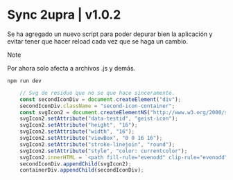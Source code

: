 # Sync 2upra | v1.0.2

Se ha agregado un nuevo script para poder depurar bien la aplicación y evitar tener que hacer reload cada vez que se haga un cambio.

> [!NOTE]
> Por ahora solo afecta a archivos .js y demás.

```
npm run dev 
```


```js
    // Svg de residuo que no se que hace sinceramente.
    const secondIconDiv = document.createElement("div");
    secondIconDiv.className = "second-icon-container";
    const svgIcon2 = document.createElementNS("http://www.w3.org/2000/svg", "svg");
    svgIcon2.setAttribute("data-testid", "geist-icon");
    svgIcon2.setAttribute("height", "16");
    svgIcon2.setAttribute("width", "16");
    svgIcon2.setAttribute("viewBox", "0 0 16 16");
    svgIcon2.setAttribute("stroke-linejoin", "round");
    svgIcon2.setAttribute("style", "color: currentcolor");
    svgIcon2.innerHTML = `<path fill-rule="evenodd" clip-rule="evenodd" d="M15.5607 3.99999L15.0303 4.53032L6.23744 13.3232C5.55403 14.0066 4.44599 14.0066 3.76257 13.3232L4.2929 12.7929L3.76257 13.3232L0.969676 10.5303L0.439346 9.99999L1.50001 8.93933L2.03034 9.46966L4.82323 12.2626C4.92086 12.3602 5.07915 12.3602 5.17678 12.2626L13.9697 3.46966L14.5 2.93933L15.5607 3.99999Z" fill="currentColor"></path>`;
    secondIconDiv.appendChild(svgIcon2);
    containerDiv.appendChild(secondIconDiv);
```
